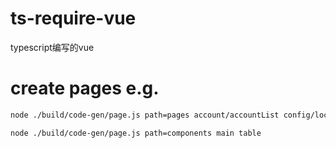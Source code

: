# ts-require-vue
typescript编写的vue


# create pages e.g.
```sh
node ./build/code-gen/page.js path=pages account/accountList config/localConfigList config/thirdConfigList log/logList menu/menuList order/nomalList order/overList order/verifyList role/roleList user/blackList user/businessList user/nomalList

node ./build/code-gen/page.js path=components main table
```